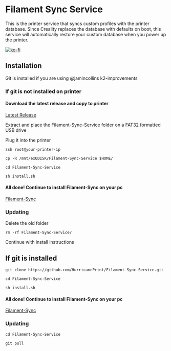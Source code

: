 

# Filament Sync Service
This is the printer service that syncs custom profiles with the printer database. Since Creality replaces the database with defaults on boot, this service will automatically restore your custom database when you power up the printer.

[![ko-fi](https://ko-fi.com/img/githubbutton_sm.svg)](https://ko-fi.com/P5P11AL9ZR)


## Installation

Git is installed if you are using @jamincollins k2-improvements

### If git is not installed on printer

#### Download the latest release and copy to printer

[Latest Release](https://github.com/HurricanePrint/Filament-Sync-Service/releases/download/Release/Filament-Sync-Service.zip)

Extract and place the Filament-Sync-Service folder on a FAT32 formatted USB drive

Plug it into the printer

```
ssh root@your-printer-ip
```
```
cp -R /mnt/exUDISK/Filament-Sync-Service $HOME/
```
```
cd Filament-Sync-Service
```

```
sh install.sh
```

#### All done! Continue to install Filament-Sync on your pc
[Filament-Sync](https://github.com/HurricanePrint/Filament-Sync)

### Updating

Delete the old folder

```
rm -rf Filament-Sync-Service/
```

Continue with install instructions

## If git is installed

```
git clone https://github.com/HurricanePrint/Filament-Sync-Service.git
```

```
cd Filament-Sync-Service
```

```
sh install.sh
```

#### All done! Continue to install Filament-Sync on your pc
[Filament-Sync](https://github.com/HurricanePrint/Filament-Sync)

### Updating

``` 
cd Filament-Sync-Service
```

```
git pull
```

